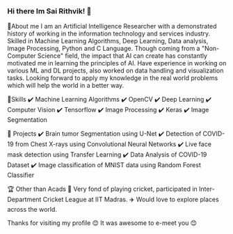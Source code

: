 ### Hi there Im Sai Rithvik! 👋

<!--
**SaiRithvik/SaiRithvik** is a ✨ _special_ ✨ repository because its `README.md` (this file) appears on your GitHub profile.

Here are some ideas to get you started:

- 🔭 I’m currently working on ...
- 🌱 I’m currently learning ...
- 👯 I’m looking to collaborate on ...
- 🤔 I’m looking for help with ...
- 💬 Ask me about ...
- 📫 How to reach me: 
- 😄 Pronouns: ...
- ⚡ Fun fact: ...
-->
 
🚀About me
I am an Artificial Intelligence Researcher with a demonstrated history of working in the information technology and services industry. Skilled in Machine Learning Algorithms, Deep Learning, Data analysis, Image Processing, Python and C Language. Though coming from a "Non-Computer Science" field, the impact that AI can create has constantly motivated me in learning the principles of AI. Have experience in working on various ML and DL projects, also worked on data handling and visualization tasks. Looking forward to apply my knowledge in the real world problems which will help the world in a better way. 

📌Skills
✔️ Machine Learning Algorithms     ✔️ OpenCV
✔️ Deep Learning                   ✔️ Computer Vision
✔️ Tensorflow                      ✔️ Image Processing
✔️ Keras                           ✔️ Image Segmentation


📌 Projects 
✔️ Brain tumor Segmentation using U-Net
✔️ Detection of COVID-19 from Chest X-rays using Convolutional Neural Networks
✔️ Live face mask detection using Transfer Learning
✔️ Data Analysis of COVID-19 Dataset
✔️ Image classification of MNIST data using Random Forest Classifier


🏆 Other than Acads
🏏 Very fond of playing cricket, participated in Inter-Department Cricket League at IIT Madras.
✈️ Would love to explore places across the world.

Thanks for visiting my profile
😊 It was awesome to e-meet you 😊





